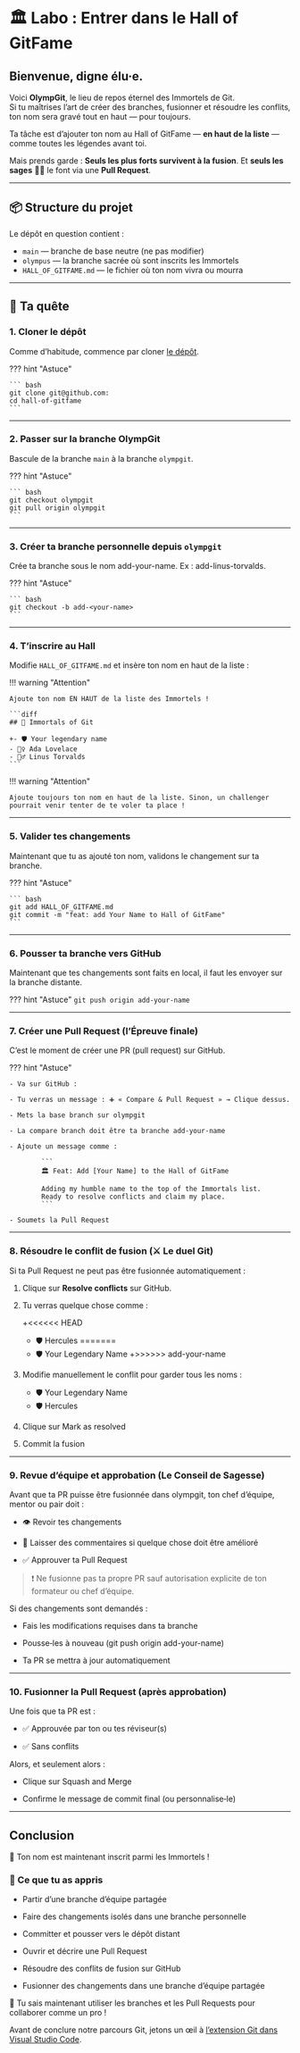 # 🏛️ Labo : Entrer dans le Hall of GitFame

## **Bienvenue, digne élu·e.**

Voici **OlympGit**, le lieu de repos éternel des Immortels de Git.  
Si tu maîtrises l’art de créer des branches, fusionner et résoudre les conflits,
ton nom sera gravé tout en haut — pour toujours.

Ta tâche est d’ajouter ton nom au Hall of GitFame — **en haut de la liste** —
comme toutes les légendes avant toi.

Mais prends garde : **Seuls les plus forts survivent à la fusion**. Et **seuls
les sages** 🧙‍♂️ le font via une **Pull Request**.

---

## 📦 Structure du projet

Le dépôt en question contient :

- `main` — branche de base neutre (ne pas modifier)
- `olympus` — la branche sacrée où sont inscrits les Immortels
- `HALL_OF_GITFAME.md` — le fichier où ton nom vivra ou mourra

---

## 🧭 Ta quête

### 1. Cloner le dépôt

Comme d’habitude, commence par cloner [le dépôt](https://github.com/ClubCedille/OlympGit).

??? hint "Astuce"

    ``` bash
    git clone git@github.com:
    cd hall-of-gitfame
    ```

---

### 2. Passer sur la branche OlympGit

Bascule de la branche `main` à la branche `olympgit`.

??? hint "Astuce"

    ``` bash
    git checkout olympgit
    git pull origin olympgit
    ```

---

### 3. Créer ta branche personnelle depuis `olympgit`

Crée ta branche sous le nom add-your-name. Ex : add-linus-torvalds.

??? hint "Astuce"

    ``` bash
    git checkout -b add-<your-name>
    ```

---

### 4. T’inscrire au Hall

Modifie `HALL_OF_GITFAME.md` et insère ton nom en haut de la liste :

!!! warning  "Attention"

    Ajoute ton nom EN HAUT de la liste des Immortels !

    ```diff
    ## 🧙 Immortals of Git

    +- 🛡️ Your legendary name
    - 🧝‍♀️ Ada Lovelace
    - 🧙‍♂️ Linus Torvalds
    ```

!!! warning "Attention"

    Ajoute toujours ton nom en haut de la liste. Sinon, un challenger pourrait venir tenter de te voler ta place !

---

### 5. Valider tes changements

Maintenant que tu as ajouté ton nom, validons le changement sur ta branche.

??? hint "Astuce"

    ``` bash
    git add HALL_OF_GITFAME.md
    git commit -m "feat: add Your Name to Hall of GitFame"
    ```

---

### 6. Pousser ta branche vers GitHub

Maintenant que tes changements sont faits en local, il faut les envoyer sur la
branche distante.

??? hint "Astuce"
    `git push origin add-your-name`

---

### 7. Créer une Pull Request (l’Épreuve finale)

C’est le moment de créer une PR (pull request) sur GitHub.

??? hint "Astuce"

    - Va sur GitHub :

    - Tu verras un message : ➕ « Compare & Pull Request » → Clique dessus.

    - Mets la base branch sur olympgit

    - La compare branch doit être ta branche add-your-name

    - Ajoute un message comme :

            ```
            🏛️ Feat: Add [Your Name] to the Hall of GitFame

            Adding my humble name to the top of the Immortals list.
            Ready to resolve conflicts and claim my place.
            ```

    - Soumets la Pull Request

---

### 8. Résoudre le conflit de fusion (⚔️ Le duel Git)

Si ta Pull Request ne peut pas être fusionnée automatiquement :

1. Clique sur **Resolve conflicts** sur GitHub.
2. Tu verras quelque chose comme :

    +<<<<<< HEAD
    - 🛡️ Hercules
    =======
    - 🛡️ Your Legendary Name +>>>>>> add-your-name

3. Modifie manuellement le conflit pour garder tous les noms :

    - 🛡️ Your Legendary Name
    - 🛡️ Hercules

4. Clique sur Mark as resolved

5. Commit la fusion

---

### 9. Revue d’équipe et approbation (Le Conseil de Sagesse)

Avant que ta PR puisse être fusionnée dans olympgit, ton chef d’équipe, mentor
ou pair doit :

- 👁️ Revoir tes changements

- 💬 Laisser des commentaires si quelque chose doit être amélioré

- ✅ Approuver ta Pull Request

> ❗ Ne fusionne pas ta propre PR sauf autorisation explicite de ton formateur ou
> chef d’équipe.

Si des changements sont demandés :

- Fais les modifications requises dans ta branche

- Pousse‑les à nouveau (git push origin add-your-name)

- Ta PR se mettra à jour automatiquement

---

### 10. Fusionner la Pull Request (après approbation)

Une fois que ta PR est :

- ✅ Approuvée par ton ou tes réviseur(s)

- ✅ Sans conflits

Alors, et seulement alors :

- Clique sur Squash and Merge

- Confirme le message de commit final (ou personnalise‑le)

---

## Conclusion

🎉 Ton nom est maintenant inscrit parmi les Immortels !

### 🧠 Ce que tu as appris

- Partir d’une branche d’équipe partagée

- Faire des changements isolés dans une branche personnelle

- Committer et pousser vers le dépôt distant

- Ouvrir et décrire une Pull Request

- Résoudre des conflits de fusion sur GitHub

- Fusionner des changements dans une branche d’équipe partagée

🎉 Tu sais maintenant utiliser les branches et les Pull Requests pour collaborer
comme un pro !

Avant de conclure notre parcours Git, jetons un œil à [l’extension Git dans
Visual Studio Code](./git_as_extension.md).
